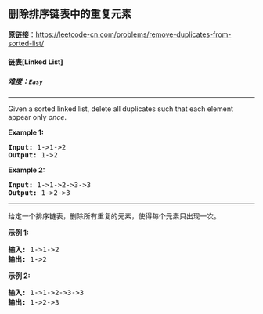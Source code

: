 ## 删除排序链表中的重复元素

**原链接**：<https://leetcode-cn.com/problems/remove-duplicates-from-sorted-list/>

#### 链表[Linked List]    

##### 难度：**`Easy`**

----- 
<p>Given a sorted linked list, delete all duplicates such that each element appear only <em>once</em>.</p>

<p><strong>Example 1:</strong></p>

<pre>
<strong>Input:</strong> 1-&gt;1-&gt;2
<strong>Output:</strong> 1-&gt;2
</pre>

<p><strong>Example 2:</strong></p>

<pre>
<strong>Input:</strong> 1-&gt;1-&gt;2-&gt;3-&gt;3
<strong>Output:</strong> 1-&gt;2-&gt;3
</pre>


----- 
<p>给定一个排序链表，删除所有重复的元素，使得每个元素只出现一次。</p>

<p><strong>示例&nbsp;1:</strong></p>

<pre><strong>输入:</strong> 1-&gt;1-&gt;2
<strong>输出:</strong> 1-&gt;2
</pre>

<p><strong>示例&nbsp;2:</strong></p>

<pre><strong>输入:</strong> 1-&gt;1-&gt;2-&gt;3-&gt;3
<strong>输出:</strong> 1-&gt;2-&gt;3</pre>
